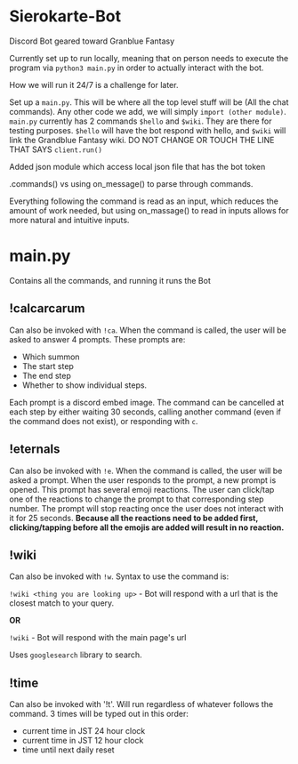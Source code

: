 # Sierokarte-Bot
Discord Bot geared toward Granblue Fantasy

Currently set up to run locally, meaning that on person needs to execute the program via `python3 main.py` in order to actually interact with the bot.

How we will run it 24/7 is a challenge for later.

Set up a `main.py`. This will be where all the top level stuff will be (All the chat commands). Any other code we add, we will simply `import (other module)`. `main.py` currently has 2 commands `$hello` and `$wiki`. They are there for testing purposes. `$hello` will have the bot respond with hello, and `$wiki` will link the Grandblue Fantasy wiki. DO NOT CHANGE OR TOUCH THE LINE THAT SAYS `client.run()`

Added json module which access local json file that has the bot token

.commands() vs using on_message() to parse through commands.

Everything following the command is read as an input, which reduces the amount of work needed, but using on_massage() to read in inputs allows for more natural and intuitive inputs.

# main.py
Contains all the commands, and running it runs the Bot
## !calcarcarum
Can also be invoked with `!ca`. When the command is called, the user will be asked to answer 4 prompts. These prompts are:
* Which summon
* The start step
* The end step
* Whether to show individual steps.

Each prompt is a discord embed image. The command can be cancelled at each step by either waiting 30 seconds, calling another command (even if the command does not exist), or responding with `c`.

## !eternals
Can also be invoked with `!e`. When the command is called, the user will be asked a prompt. When the user responds to the prompt, a new prompt is opened. This prompt has several emoji reactions. The user can click/tap one of the reactions to change the prompt to that corresponding step number. The prompt will stop reacting once the user does not interact with it for 25 seconds. **Because all the reactions need to be added first, clicking/tapping before all the emojis are added will result in no reaction.**

## !wiki
Can also be invoked with `!w`. Syntax to use the command is:

`!wiki <thing you are looking up>` - Bot will respond with a url that is the closest match to your query.

**OR**

`!wiki` - Bot will respond with the main page's url

Uses `googlesearch` library to search.

## !time
Can also be invoked with '!t'. Will run regardless of whatever follows the command.
3 times will be typed out in this order:
* current time in JST 24 hour clock
* current time in JST 12 hour clock
* time until next daily reset
